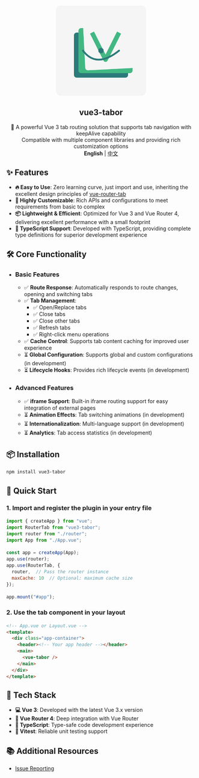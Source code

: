 <div align="center">
    <div align="center"><img src="/assets/vue-tabor-logo.svg" width=240 /></div>
    <h2 align="center">vue3-tabor</h2>
    <div align="center">🚀 A powerful Vue 3 tab routing solution that supports tab navigation with keepAlive capability</div>
    <div align="center">Compatible with multiple component libraries and providing rich customization options</div>
    <div align="center"><strong>English</strong> | <a href="README.md">中文</a></div>
</div>

## ✨ Features

- **🔥 Easy to Use**: Zero learning curve, just import and use, inheriting the excellent design principles of [vue-router-tab](https://bhuh12.github.io/vue-router-tab)
- **🎨 Highly Customizable**: Rich APIs and configurations to meet requirements from basic to complex
- **📦 Lightweight & Efficient**: Optimized for Vue 3 and Vue Router 4, delivering excellent performance with a small footprint
- **💪 TypeScript Support**: Developed with TypeScript, providing complete type definitions for superior development experience

## 🛠️ Core Functionality

- ### Basic Features
  - ✅ **Route Response**: Automatically responds to route changes, opening and switching tabs
  - ✅ **Tab Management**:
    - ✅ Open/Replace tabs
    - ✅ Close tabs
    - ✅ Close other tabs
    - ✅ Refresh tabs
    - ✅ Right-click menu operations
  - ✅ **Cache Control**: Supports tab content caching for improved user experience
  - ⏳ **Global Configuration**: Supports global and custom configurations (in development)
  - ⏳ **Lifecycle Hooks**: Provides rich lifecycle events (in development)
  
- ### Advanced Features
  - ✅ **iframe Support**: Built-in iframe routing support for easy integration of external pages
  - ⏳ **Animation Effects**: Tab switching animations (in development)
  - ⏳ **Internationalization**: Multi-language support (in development)
  - ⏳ **Analytics**: Tab access statistics (in development)

## 📦 Installation

```bash
npm install vue3-tabor
```

## 🚀 Quick Start

### 1. Import and register the plugin in your entry file

```js
import { createApp } from "vue";
import RouterTab from "vue3-tabor";
import router from "./router";
import App from "./App.vue";

const app = createApp(App);
app.use(router);
app.use(RouterTab, { 
  router,  // Pass the router instance
  maxCache: 10  // Optional: maximum cache size
});

app.mount("#app");
```

### 2. Use the tab component in your layout

```html
<!-- App.vue or Layout.vue -->
<template>
  <div class="app-container">
    <header><!-- Your app header --></header>
    <main>
      <vue-tabor />
    </main>
  </div>
</template>
```

## 🔧 Tech Stack

- **💻 Vue 3**: Developed with the latest Vue 3.x version
- **🔄 Vue Router 4**: Deep integration with Vue Router
- **💪 TypeScript**: Type-safe code development experience
- **👬 Vitest**: Reliable unit testing support

## 📚 Additional Resources

- [Issue Reporting](https://github.com/daylenjeez/vue3-tabor/issues)
